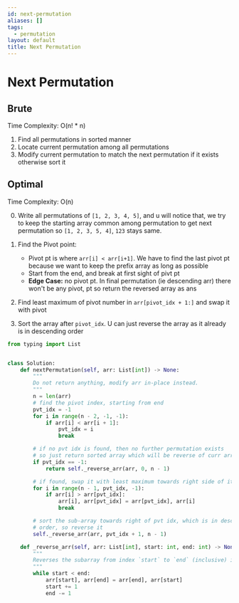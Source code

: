 ```yaml
---
id: next-permutation
aliases: []
tags:
  - permutation
layout: default
title: Next Permutation
---
```


# Next Permutation

## Brute

Time Complexity: O(n! \* n)

1. Find all permutations in sorted manner
2. Locate current permutation among all permutations
3. Modify current permutation to match the next permutation if it exists otherwise
   sort it

## Optimal

Time Complexity: O(n)

0. Write all permutations of `[1, 2, 3, 4, 5]`, and u will notice that,
   we try to keep the starting array common among permutation to get next permutation
   so `[1, 2, 3, 5, 4]`, `123` stays same.

1. Find the Pivot point:

   - Pivot pt is where `arr[i] < arr[i+1]`. We have to find the last pivot pt
     because we want to keep the prefix array as long as possible
   - Start from the end, and break at first sight of pivt pt
   - **Edge Case:** no pivot pt. In final permutation (ie descending arr) there
     won't be any pivot, pt so return the reversed array as ans

2. Find least maximum of pivot number in `arr[pivot_idx + 1:]` and swap it
   with pivot
3. Sort the array after `pivot_idx`. U can just reverse the array as it already
   is in descending order

```python
from typing import List


class Solution:
    def nextPermutation(self, arr: List[int]) -> None:
        """
        Do not return anything, modify arr in-place instead.
        """
        n = len(arr)
        # find the pivot index, starting from end
        pvt_idx = -1
        for i in range(n - 2, -1, -1):
            if arr[i] < arr[i + 1]:
                pvt_idx = i
                break

        # if no pvt idx is found, then no further permutation exists
        # so just return sorted array which will be reverse of curr arr
        if pvt_idx == -1:
            return self._reverse_arr(arr, 0, n - 1)

        # if found, swap it with least maximum towards right side of it
        for i in range(n - 1, pvt_idx, -1):
            if arr[i] > arr[pvt_idx]:
                arr[i], arr[pvt_idx] = arr[pvt_idx], arr[i]
                break

        # sort the sub-array towards right of pvt idx, which is in descending
        # order, so reverse it
        self._reverse_arr(arr, pvt_idx + 1, n - 1)

    def _reverse_arr(self, arr: List[int], start: int, end: int) -> None:
        """
        Reverses the subarray from index `start` to `end` (inclusive) in place
        """
        while start < end:
            arr[start], arr[end] = arr[end], arr[start]
            start += 1
            end -= 1
```
